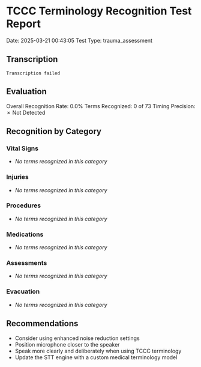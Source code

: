 # TCCC Terminology Recognition Test Report
Date: 2025-03-21 00:43:05
Test Type: trauma_assessment

## Transcription
```
Transcription failed
```

## Evaluation
Overall Recognition Rate: 0.0%
Terms Recognized: 0 of 73
Timing Precision: ✗ Not Detected

## Recognition by Category

### Vital Signs
- *No terms recognized in this category*

### Injuries
- *No terms recognized in this category*

### Procedures
- *No terms recognized in this category*

### Medications
- *No terms recognized in this category*

### Assessments
- *No terms recognized in this category*

### Evacuation
- *No terms recognized in this category*

## Recommendations
- Consider using enhanced noise reduction settings
- Position microphone closer to the speaker
- Speak more clearly and deliberately when using TCCC terminology
- Update the STT engine with a custom medical terminology model